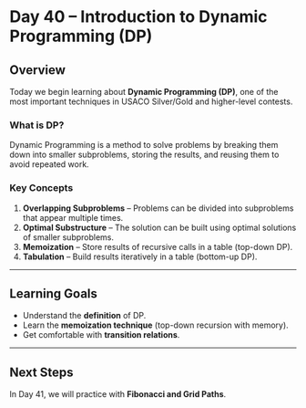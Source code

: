 # Day 40 – Introduction to Dynamic Programming (DP)

## Overview
Today we begin learning about **Dynamic Programming (DP)**, one of the most important techniques in USACO Silver/Gold and higher-level contests.

### What is DP?
Dynamic Programming is a method to solve problems by breaking them down into smaller subproblems, storing the results, and reusing them to avoid repeated work.

### Key Concepts
1. **Overlapping Subproblems** – Problems can be divided into subproblems that appear multiple times.
2. **Optimal Substructure** – The solution can be built using optimal solutions of smaller subproblems.
3. **Memoization** – Store results of recursive calls in a table (top-down DP).
4. **Tabulation** – Build results iteratively in a table (bottom-up DP).


---

## Learning Goals
- Understand the **definition** of DP.
- Learn the **memoization technique** (top-down recursion with memory).
- Get comfortable with **transition relations**.

---

## Next Steps
In Day 41, we will practice with **Fibonacci and Grid Paths**.
